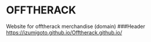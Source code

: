 # OFFTHERACK
Website for offtherack merchandise (domain)
###Header
https://izumigoto.github.io/Offtherack.github.io/
